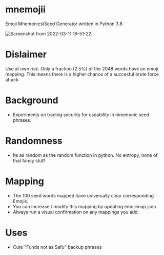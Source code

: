 # mnemojii
Emoji Mnemonics\Seed Generator written in Python 3.8

![Screenshot from 2022-03-11 19-51-22](https://user-images.githubusercontent.com/5864591/157948537-e37cdbcb-e739-48dc-ba6d-e43a776e207d.png)



# Dislaimer 
Use at own risk. 
Only a fraction (2.5%) of the 2048 words have an emoji mapping. 
This means there is a higher chance of a succesful brute force attack.


# Background
- Experiments on trading security for useability in mnemonic seed phrases.


# Randomness
- Its as random as the random function in python. No entropy, none of that fancy stuff


# Mapping
- The 100 seed words mapped have universally clear corresponding Emojis.
- You can increase / modify this mapping by updating emojiimap.json
- Always run a visual confirmation on any mappings you add.


# Uses
- Cute "Funds not as Safu" backup phrases 
